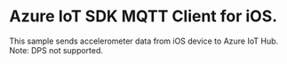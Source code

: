 # Azure IoT SDK MQTT Client for iOS.
This sample sends accelerometer data from iOS device to Azure IoT Hub.
Note: DPS not supported.
